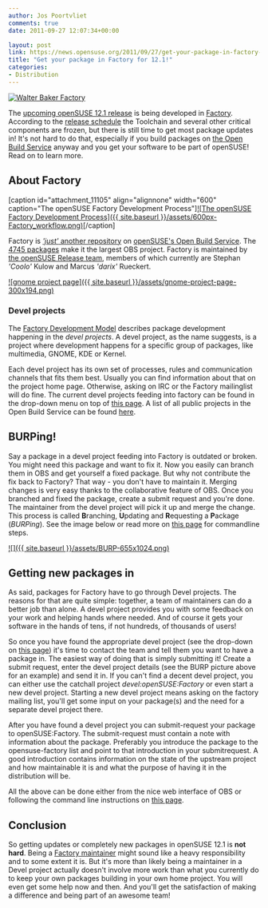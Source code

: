 ```yaml
---
author: Jos Poortvliet
comments: true
date: 2011-09-27 12:07:34+00:00

layout: post
link: https://news.opensuse.org/2011/09/27/get-your-package-in-factory-for-12-1/
title: "Get your package in Factory for 12.1!"
categories:
- Distribution
---
```

[![Walter Baker Factory](http://farm7.static.flickr.com/6138/5921292057_94fc86f312_m.jpg)](http://www.flickr.com/photos/dippy_duck/5921292057/)

The [upcoming openSUSE 12.1 release](http://en.opensuse.org/Portal:12.1) is being developed in [Factory](http://en.opensuse.org/Portal:Factory). According to the [release schedule](http://www.suse.de/~coolo/opensuse_12.1/) the Toolchain and several other critical components are frozen, but there is still time to get most package updates in! It's not hard to do that, especially if you build packages on [the Open Build Service](http://openbuildservice.org) anyway and you get your software to be part of openSUSE! Read on to learn more.
<!-- more -->


## About Factory


[caption id="attachment_11105" align="alignnone" width="600" caption="The openSUSE Factory Development Process"][![The openSUSE Factory Development Process]({{ site.baseurl }}/assets/600px-Factory_workflow.png)](https://news.opensuse.org/2011/09/27/get-your-package-in-factory-for-12-1/600px-factory_workflow/)[/caption]

Factory is [_'just'_ another repository](https://build.opensuse.org/project/show?project=openSUSE%3AFactory) on [openSUSE's Open Build Service](http://build.opensuse.org). The [4745 packages](https://build.opensuse.org/project/packages?project=openSUSE%3AFactory) make it the largest OBS project. Factory is maintained by [the openSUSE Release team](http://en.opensuse.org/openSUSE:Release_team), members of which currently are Stephan _'Coolo'_ Kulow and Marcus _'darix'_ Rueckert.

[![gnome project page]({{ site.baseurl }}/assets/gnome-project-page-300x194.png)](https://news.opensuse.org/2011/09/27/get-your-package-in-factory-for-12-1/gnome-project-page/)


### Devel projects


The [Factory Development Model](http://en.opensuse.org/openSUSE:Factory_development_model) describes package development happening in the _devel projects_. A devel project, as the name suggests, is a project where development happens for a specific group of packages, like multimedia, GNOME, KDE or Kernel.

Each devel project has its own set of processes, rules and communication channels that fits them best. Usually you can find information about that on the project home page. Otherwise, asking on IRC or the Factory mailinglist will do fine. The current devel projects feeding into factory can be found in the drop-down menu on top of [this page](https://build.opensuse.org/stage/project/status?project=openSUSE%3AFactory). A list of all public projects in the Open Build Service can be found [here](https://build.opensuse.org/project/list_public).


## BURPing!


Say a package in a devel project feeding into Factory is outdated or broken. You might need this package and want to fix it. Now you easily can branch them in OBS and get yourself a fixed package. But why not contribute the fix back to Factory? That way - you don't have to maintain it. Merging changes is very easy thanks to the collaborative feature of OBS. Once you branched and fixed the package, create a submit request and you're done. The maintainer from the devel project will pick it up and merge the change. This process is called **B**ranching, **U**pdating and **R**equesting a **P**ackage (_BURPing_). See the image below or read more on [this page](http://en.opensuse.org/openSUSE:How_to_contribute_to_Factory#How_to_submit_a_fix_to_a_package) for commandline steps.

[![]({{ site.baseurl }}/assets/BURP-655x1024.png)](https://news.opensuse.org/2011/09/27/get-your-package-in-factory-for-12-1/burp/)


## Getting new packages in


As said, packages for Factory have to go through Devel projects. The reasons for that are quite simple: together, a team of maintainers can do a better job than alone. A devel project provides you with some feedback on your work and helping hands where needed. And of course it gets your software in the hands of tens, if not hundreds, of thousands of users!

So once you have found the appropriate devel project (see the drop-down on [this page](https://build.opensuse.org/stage/project/status?project=openSUSE%3AFactory)) it's time to contact the team and tell them you want to have a package in. The easiest way of doing that is simply submitting it! Create a submit request, enter the devel project details (see the BURP picture above for an example) and send it in. If you can't find a decent devel project, you can either use the catchall project _devel:openSUSE:Factory_ or even start a new devel project. Starting a new devel project means asking on the factory mailing list, you'll get some input on your package(s) and the need for a separate devel project there.

After you have found a devel project you can submit-request your package to openSUSE:Factory. The submit-request must contain a note with information about the package. Preferably you introduce the package to the opensuse-factory list and point to that introduction in your submitrequest. A good introduction contains information on the state of the upstream project and how maintainable it is and what the purpose of having it in the distribution will be.

All the above can be done either from the nice web interface of OBS or following the command line instructions on [this page](http://en.opensuse.org/openSUSE:How_to_contribute_to_Factory#How_to_add_a_new_package_to_Factory).


## Conclusion


So getting updates or completely new packages in openSUSE 12.1 is **not hard**. Being a [Factory maintainer](http://en.opensuse.org/openSUSE:Duties_and_rights_of_a_Factory_maintainer) might sound like a heavy responsibility and to some extent it is. But it's more than likely being a maintainer in a Devel project actually doesn't involve more work than what you currently do to keep your own packages building in your own home project. You will even get some help now and then. And you'll get the satisfaction of making a difference and being part of an awesome team!		
